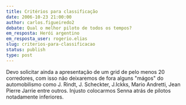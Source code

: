 ```yaml
---
title: Critérios para classificação
date: 2006-10-23 21:00:00
author: carlos.figueiredo2
debate: Qual o melhor piloto de todos os tempos?
em_resposta: Herói argentino
em_resposta_user: rogerio.elias
slug: criterios-para-classificacao
status: publish 
type: post
---
```


Devo solicitar ainda a apresentação de um grid de pelo menos 20 corredores, com isso não deixaremos de fora alguns "mágos" do automobilismo como J. Rindt, J. Scheckter, J.Ickks, Mario Andretti, Jean Pierre Jarrie entre outros.
Injusto colocarmos Senna atrás de pilotos notadamente inferiores.
